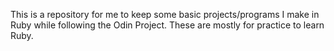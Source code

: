 
This is a repository for me to keep some basic projects/programs I make in Ruby while following the Odin Project. These are mostly for practice to learn Ruby.
